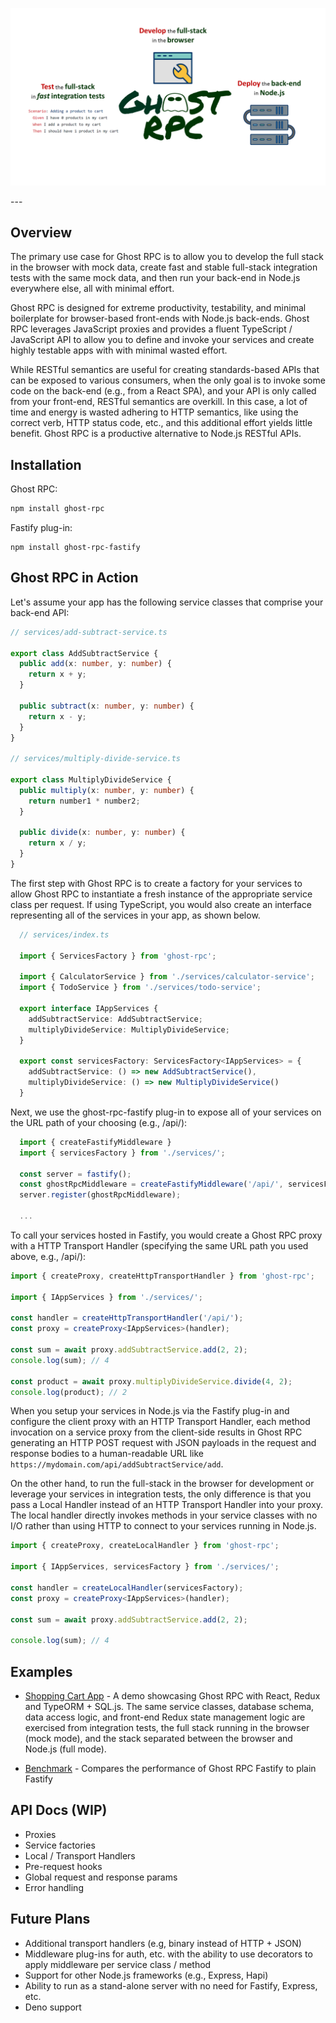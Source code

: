 <p align="center"><img src="./assets/infographic.png" alt="Ghost RPC Logo" /></p>
---

## Overview

The primary use case for Ghost RPC is to allow you to develop the full stack in the browser with mock data, create fast and stable full-stack integration tests with the same mock data, and then run your back-end in Node.js everywhere else, all with minimal effort.

Ghost RPC is designed for extreme productivity, testability, and minimal boilerplate for browser-based front-ends with Node.js back-ends. Ghost RPC leverages JavaScript proxies and provides a fluent TypeScript / JavaScript API to allow you to define and invoke your services and create highly testable apps with with minimal wasted effort.

While RESTful semantics are useful for creating standards-based APIs that can be exposed to various consumers, when the only goal is to invoke some code on the back-end (e.g., from a React SPA), and your API is only called from your front-end, RESTful semantics are overkill. In this case, a lot of time and energy is wasted adhering to HTTP semantics, like using the correct verb, HTTP status code, etc., and this additional effort yields little benefit. Ghost RPC is a productive alternative to Node.js RESTful APIs.

## Installation

Ghost RPC:

```bash
npm install ghost-rpc
```

Fastify plug-in:

```
npm install ghost-rpc-fastify
```

## Ghost RPC in Action

Let's assume your app has the following service classes that comprise your back-end API:

```typescript
// services/add-subtract-service.ts

export class AddSubtractService {
  public add(x: number, y: number) {
    return x + y;
  }

  public subtract(x: number, y: number) {
    return x - y;
  }
}

// services/multiply-divide-service.ts

export class MultiplyDivideService {
  public multiply(x: number, y: number) {
    return number1 * number2;
  }

  public divide(x: number, y: number) {
    return x / y;
  }
}
```

The first step with Ghost RPC is to create a factory for your services to allow Ghost RPC to instantiate a fresh instance of the appropriate service class per request. If using TypeScript, you would also create an interface representing all of the services in your app, as shown below.

```typescript
  // services/index.ts

  import { ServicesFactory } from 'ghost-rpc';

  import { CalculatorService } from './services/calculator-service';
  import { TodoService } from './services/todo-service';

  export interface IAppServices {
    addSubtractService: AddSubtractService;
    multiplyDivideService: MultiplyDivideService;
  }

  export const servicesFactory: ServicesFactory<IAppServices> = {
    addSubtractService: () => new AddSubtractService(),
    multiplyDivideService: () => new MultiplyDivideService()
  } 
```

Next, we use the ghost-rpc-fastify plug-in to expose all of your services on the URL path of your choosing (e.g., /api/):

```typescript
  import { createFastifyMiddleware }
  import { servicesFactory } from './services/';

  const server = fastify();
  const ghostRpcMiddleware = createFastifyMiddleware('/api/', servicesFactory);
  server.register(ghostRpcMiddleware);
  
  ...
```

To call your services hosted in Fastify, you would create a Ghost RPC proxy with a HTTP Transport Handler (specifying the same URL path you used above, e.g., /api/):

```typescript
import { createProxy, createHttpTransportHandler } from 'ghost-rpc';

import { IAppServices } from './services/';

const handler = createHttpTransportHandler('/api/');
const proxy = createProxy<IAppServices>(handler);

const sum = await proxy.addSubtractService.add(2, 2);
console.log(sum); // 4

const product = await proxy.multiplyDivideService.divide(4, 2);
console.log(product); // 2
```

When you setup your services in Node.js via the Fastify plug-in and configure the client proxy with an HTTP Transport Handler, each method invocation on a service proxy from the client-side results in Ghost RPC generating an HTTP POST request with JSON payloads in the request and response bodies to a human-readable URL like `https://mydomain.com/api/addSubtractService/add`.

On the other hand, to run the full-stack in the browser for development or leverage your services in integration tests, the only difference is that you pass a Local Handler instead of an HTTP Transport Handler into your proxy. The local handler directly invokes methods in your service classes with no I/O rather than using HTTP to connect to your services running in Node.js.

```typescript
import { createProxy, createLocalHandler } from 'ghost-rpc';

import { IAppServices, servicesFactory } from './services/';

const handler = createLocalHandler(servicesFactory);
const proxy = createProxy<IAppServices>(handler);

const sum = await proxy.addSubtractService.add(2, 2);

console.log(sum); // 4
```

## Examples

* [Shopping Cart App](./examples/shopping-cart-app) - A demo showcasing Ghost RPC with React, Redux and TypeORM + SQL.js. The same service classes, database schema, data access logic, and front-end Redux state management logic are exercised from integration tests, the full stack running in the browser (mock mode), and the stack separated between the browser and Node.js (full mode).

* [Benchmark](./examples/benchmark) - Compares the performance of Ghost RPC Fastify to plain Fastify

## API Docs (WIP)

* Proxies
* Service factories
* Local / Transport Handlers
* Pre-request hooks
* Global request and response params
* Error handling

## Future Plans

* Additional transport handlers (e.g, binary instead of HTTP + JSON)
* Middleware plug-ins for auth, etc. with the ability to use decorators to apply middleware per service class / method
* Support for other Node.js frameworks (e.g., Express, Hapi)
* Ability to run as a stand-alone server with no need for Fastify, Express, etc.
* Deno support

